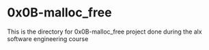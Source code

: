 # 0x0B-malloc_free

This is the directory for 0x0B-malloc_free project done during the alx software engineering course
